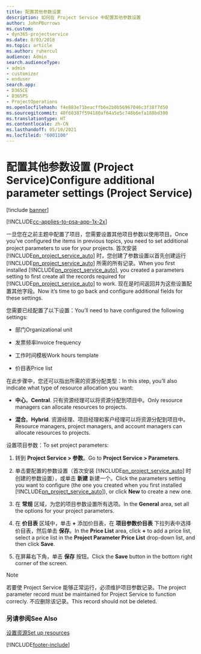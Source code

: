 ```yaml
---
title: 配置其他参数设置
description: 如何在 Project Service 中配置其他参数设置
author: JohnPBurrows
ms.custom:
- dyn365-projectservice
ms.date: 8/03/2018
ms.topic: article
ms.author: ruhercul
audience: Admin
search.audienceType:
- admin
- customizer
- enduser
search.app:
- D365CE
- D365PS
- ProjectOperations
ms.openlocfilehash: f4e883e71beacffb6e2b0b56967046c3f38f7d50
ms.sourcegitcommit: 40f68387f594180af64a5e5c748b6efa188bd300
ms.translationtype: HT
ms.contentlocale: zh-CN
ms.lasthandoff: 05/10/2021
ms.locfileid: "6001100"
---
```

# <a name="configure-additional-parameter-settings-project-service"></a><span data-ttu-id="9b4de-103">配置其他参数设置 (Project Service)</span><span class="sxs-lookup"><span data-stu-id="9b4de-103">Configure additional parameter settings (Project Service)</span></span>

[!include [banner](../includes/psa-now-project-operations.md)]

[!INCLUDE[cc-applies-to-psa-app-1x-2x](../includes/cc-applies-to-psa-app-1x-2x.md)]

<span data-ttu-id="9b4de-104">一旦您在之前主题中配置了项目，您需要设置其他项目参数以使用项目。</span><span class="sxs-lookup"><span data-stu-id="9b4de-104">Once you’ve configured the items in previous topics, you need to set additional project parameters to use for your projects.</span></span> <span data-ttu-id="9b4de-105">首次安装 [!INCLUDE[pn_project_service_auto](../includes/pn-project-service-auto.md)] 时，您创建了参数设置以首先创建运行 [!INCLUDE[pn_project_service_auto](../includes/pn-project-service-auto.md)] 所需的所有记录。</span><span class="sxs-lookup"><span data-stu-id="9b4de-105">When you first installed [!INCLUDE[pn_project_service_auto](../includes/pn-project-service-auto.md)], you created a parameters setting to first create all the records required for [!INCLUDE[pn_project_service_auto](../includes/pn-project-service-auto.md)] to work.</span></span> <span data-ttu-id="9b4de-106">现在是时间返回并为这些设置配置其他字段。</span><span class="sxs-lookup"><span data-stu-id="9b4de-106">Now it’s time to go back and configure additional fields for these settings.</span></span>  
  
 <span data-ttu-id="9b4de-107">您需要已经配置了以下设置：</span><span class="sxs-lookup"><span data-stu-id="9b4de-107">You’ll need to have configured the following settings:</span></span>  
  
-   <span data-ttu-id="9b4de-108">部门</span><span class="sxs-lookup"><span data-stu-id="9b4de-108">Organizational unit</span></span>  
  
-   <span data-ttu-id="9b4de-109">发票频率</span><span class="sxs-lookup"><span data-stu-id="9b4de-109">Invoice frequency</span></span>  
  
-   <span data-ttu-id="9b4de-110">工作时间模板</span><span class="sxs-lookup"><span data-stu-id="9b4de-110">Work hours template</span></span>  
  
-   <span data-ttu-id="9b4de-111">价目表</span><span class="sxs-lookup"><span data-stu-id="9b4de-111">Price list</span></span>  
 
<span data-ttu-id="9b4de-112">在此步骤中，您还可以指出所需的资源分配类型：</span><span class="sxs-lookup"><span data-stu-id="9b4de-112">In this step, you’ll also indicate what type of resource allocation you want:</span></span>  
  
- <span data-ttu-id="9b4de-113">**中心**。</span><span class="sxs-lookup"><span data-stu-id="9b4de-113">**Central**.</span></span> <span data-ttu-id="9b4de-114">只有资源经理可以将资源分配到项目中。</span><span class="sxs-lookup"><span data-stu-id="9b4de-114">Only resource managers can allocate resources to projects.</span></span>  
  
- <span data-ttu-id="9b4de-115">**混合**。</span><span class="sxs-lookup"><span data-stu-id="9b4de-115">**Hybrid**.</span></span> <span data-ttu-id="9b4de-116">资源经理、项目经理和客户经理可以将资源分配到项目中。</span><span class="sxs-lookup"><span data-stu-id="9b4de-116">Resource managers, project managers, and account managers can allocate resources to projects.</span></span>  
  
 
<span data-ttu-id="9b4de-117">设置项目参数：</span><span class="sxs-lookup"><span data-stu-id="9b4de-117">To set project parameters:</span></span>  
  
1. <span data-ttu-id="9b4de-118">转到 **Project Service > 参数**。</span><span class="sxs-lookup"><span data-stu-id="9b4de-118">Go to **Project Service > Parameters**.</span></span>  
  
2. <span data-ttu-id="9b4de-119">单击要配置的参数设置（首次安装 [!INCLUDE[pn_project_service_auto](../includes/pn-project-service-auto.md)] 时创建的参数设置），或单击 **新建** 新建一个。</span><span class="sxs-lookup"><span data-stu-id="9b4de-119">Click the parameters setting you want to configure (the one you created when you first installed [!INCLUDE[pn_project_service_auto](../includes/pn-project-service-auto.md)]), or click **New** to create a new one.</span></span>  
  
3. <span data-ttu-id="9b4de-120">在 **常规** 区域，为您的项目参数设置所有选项。</span><span class="sxs-lookup"><span data-stu-id="9b4de-120">In the **General** area, set all the options for your project parameters.</span></span>  
  
4. <span data-ttu-id="9b4de-121">在 **价目表** 区域中，单击 **+** 添加价目表，在 **项目参数价目表** 下拉列表中选择价目表，然后单击 **保存**。</span><span class="sxs-lookup"><span data-stu-id="9b4de-121">In the **Price List** area, click **+** to add a price list, select a price list in the **Project Parameter Price List** drop-down list, and then click **Save**.</span></span>  
  
5. <span data-ttu-id="9b4de-122">在屏幕右下角，单击 **保存** 按钮。</span><span class="sxs-lookup"><span data-stu-id="9b4de-122">Click the **Save** button in the bottom right corner of the screen.</span></span>  

> [!NOTE]
> <span data-ttu-id="9b4de-123">若要使 Project Service 能够正常运行，必须维护项目参数记录。</span><span class="sxs-lookup"><span data-stu-id="9b4de-123">The project parameter record must be maintained for Project Service to function correcly.</span></span> <span data-ttu-id="9b4de-124">不应删除该记录。</span><span class="sxs-lookup"><span data-stu-id="9b4de-124">This record should not be deleted.</span></span>

### <a name="see-also"></a><span data-ttu-id="9b4de-125">另请参阅</span><span class="sxs-lookup"><span data-stu-id="9b4de-125">See Also</span></span>  
 [<span data-ttu-id="9b4de-126">设置资源</span><span class="sxs-lookup"><span data-stu-id="9b4de-126">Set up resources</span></span>](../psa/set-up-resources.md)


[!INCLUDE[footer-include](../includes/footer-banner.md)]